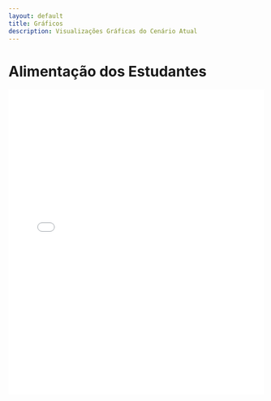 ```yaml
---
layout: default
title: Gráficos
description: Visualizações Gráficas do Cenário Atual
---
```


<!-- 
Em href="" colocar dentro das aspas o link 
do caminho do arquivo audios.md do respectivo ano
-->

# Alimentação dos Estudantes
<iframe src='\dados\2020\graficos\alimentacao_quantidade.html' frameborder="0" width="100%" height="600px" allign="middle"></iframe>